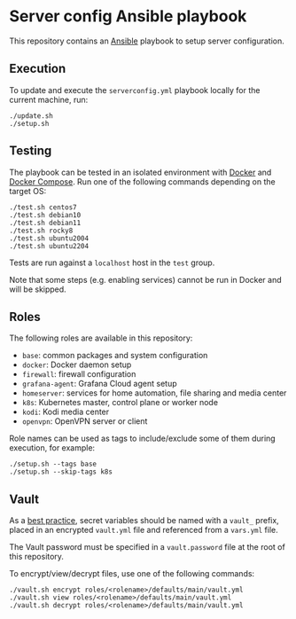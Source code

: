 # Server config Ansible playbook

This repository contains an [Ansible](https://docs.ansible.com/ansible/latest/index.html) playbook to setup server configuration.

## Execution

To update and execute the `serverconfig.yml` playbook locally for the current machine, run:

```
./update.sh
./setup.sh
```

## Testing

The playbook can be tested in an isolated environment with [Docker](https://docs.docker.com/engine/install/) and [Docker Compose](https://docs.docker.com/compose/install/). Run one of the following commands depending on the target OS:

```
./test.sh centos7
./test.sh debian10
./test.sh debian11
./test.sh rocky8
./test.sh ubuntu2004
./test.sh ubuntu2204
```

Tests are run against a `localhost` host in the `test` group.

Note that some steps (e.g. enabling services) cannot be run in Docker and will be skipped.

## Roles

The following roles are available in this repository:
- `base`: common packages and system configuration
- `docker`: Docker daemon setup
- `firewall`: firewall configuration
- `grafana-agent`: Grafana Cloud agent setup
- `homeserver`: services for home automation, file sharing and media center
- `k8s`: Kubernetes master, control plane or worker node
- `kodi`: Kodi media center
- `openvpn`: OpenVPN server or client

Role names can be used as tags to include/exclude some of them during execution, for example:

```
./setup.sh --tags base
./setup.sh --skip-tags k8s
```

## Vault

As a [best practice](https://docs.ansible.com/ansible/2.9/user_guide/playbooks_best_practices.html#variables-and-vaults), secret variables should be named with a `vault_` prefix, placed in an encrypted `vault.yml` file and referenced from a `vars.yml` file.

The Vault password must be specified in a `vault.password` file at the root of this repository.

To encrypt/view/decrypt files, use one of the following commands:

```
./vault.sh encrypt roles/<rolename>/defaults/main/vault.yml
./vault.sh view roles/<rolename>/defaults/main/vault.yml
./vault.sh decrypt roles/<rolename>/defaults/main/vault.yml
```
